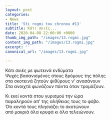 ```yaml
---
layout: post
categories:
- News
title: 'Sti rogmi tou chronou #13'
subtitle: Κάτι σκιές...
date: 2020-04-08 22:00:00 +0000
thumb_img_path: "/images/13.rogmi.jpg"
content_img_path: "/images/13.rogmi.jpg"
excerpt: ''
canonical_url: "/images/13.rogmi.jpg"

---
```

Κάτι σκιές με φωτεινά ενδύματα  
Ψυχές βασανισμένες στους δρόμους της πόλης  
στα σκοτεινά ζητούν ψιθύρους ν’ ανασάνουν  
Στα ανοιχτά φωνάζουν πάντα όταν τρομάζουν.

Κι εκεί κοντά στου γυρισμού την ώρα  
παραληρούν απ’ της αλήθειας τους το φόβο.  
Ότι κοντά τους πλησιάζει το σκοτώνουν  
από μακριά όλα κρυφά κι όλα τελειώνουν.